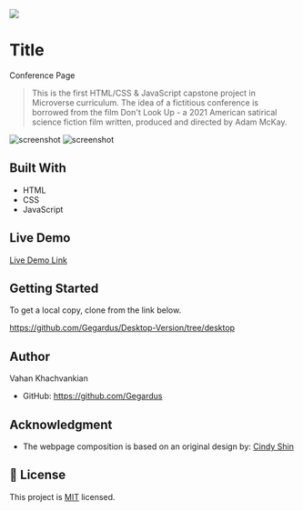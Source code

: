 ![](https://img.shields.io/badge/Microverse-blueviolet)

# Title

Conference Page

> This is the first HTML/CSS & JavaScript capstone project in Microverse curriculum. The idea of a fictitious conference is borrowed from the film Don't Look Up - a 2021 American satirical science fiction film written, produced and directed by Adam McKay.

![screenshot](./app_screenshot1.png)
![screenshot](./app_screenshot2.png)

## Built With

- HTML
- CSS
- JavaScript

## Live Demo

[Live Demo Link](https://gegardus.github.io/My-Portfolio/)

## Getting Started

To get a local copy, clone from the link below.

https://github.com/Gegardus/Desktop-Version/tree/desktop

## Author

Vahan Khachvankian

- GitHub: https://github.com/Gegardus

## Acknowledgment

- The webpage composition is based on an original design by: [Cindy Shin](https://www.behance.net/adagio07)

## 📝 License

This project is [MIT](./MIT.md) licensed.
